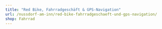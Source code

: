 ```yaml
---
title: "Red Bike, Fahrradgeschäft & GPS-Navigation"
url: /nussdorf-am-inn/red-bike-fahrradgeschaeft-und-gps-navigation/
shop: Fahrrad
---
```

